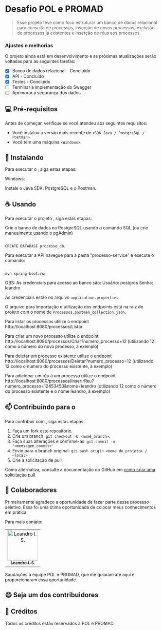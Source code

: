 # Desafio POL e PROMAD

> Esse projeto teve como foco estruturar um banco de dados relacional para consulta de processos, inserção de novos processos, exclusão de processos já existentes e inserção de réus aos processos.

### Ajustes e melhorias

O projeto ainda está em desenvolvimento e as próximas atualizações serão voltadas para as seguintes tarefas:

- [x] Banco de dados relacional - Concluído
- [x] API - Concluído
- [x] Testes - Concluído
- [ ] Terminar a implementação do Swagger
- [ ] Aprimorar a segurança dos dados

## 💻 Pré-requisitos

Antes de começar, verifique se você atendeu aos seguintes requisitos:

- Você instalou a versão mais recente de `<SDK Java / PostgreSQL / Postman>`
- Você tem uma máquina `<Windows>`.

## 🚀 Instalando <Desafio POL e PROMAD>

Para executar o <Desafio POL e PROMAD>, siga estas etapas:

Windows:

Instale o Java SDK, PostgreSQL e o Postman.

## ☕ Usando <Desafio POL e PROMAD>

Para executar o projeto <Desafio POL e PROMAD>, siga estas etapas:

Crie o banco de dados no PostgreSQL usando o comando SQL (ou crie manualmente usando o pgAdmin)

```

CREATE DATABASE processo_db;

```

Para executar a API navegue para a pasta "processo-service" e execute o comando:

```

mvn spring-boot:run

```

OBS: As credenciais para acesso ao banco são:
Usuário: postgres
Senha: leandro

As credenciais estão no arquivo `application.properties`.

O arquivo para importação e utilização dos endpoints está na raiz do projeto com o nome de `Processos.postman_collection.json`.

Para listar os processos utilize o endpoint http://localhost:8080/processos/Listar

Para criar um novo processo utilize o endpoint http://localhost:8080/processos/Criar?numero_processo=12 (utilizando 12 como o número do novo processo, à exemplo)

Para deletar um processo existente utilize o endpoint http://localhost:8080/processos/Deletar?numero_processo=12 (utilizando 12 como o número do processo existente, à exemplo)

Para adicionar um réu à um processo utilize o endpoint http://localhost:8080/processos/InserirReu?numero_processo=12453453&nome=leandro (utilizando 12 como o número do processo existente e o nome leandro, à exemplo)

## 📫 Contribuindo para o <Desafio POL e PROMAD>

Para contribuir com <Desafio POL e PROMAD>, siga estas etapas:

1. Faça um fork este repositório.
2. Crie um branch: `git checkout -b <nome_branch>`.
3. Faça suas alterações e confirme-as: `git commit -m '<mensagem_commit>'`
4. Envie para o branch original: `git push origin <nome_do_projeto> / <local>`
5. Crie a solicitação de pull.

Como alternativa, consulte a documentação do GitHub em [como criar uma solicitação pull](https://help.github.com/en/github/collaborating-with-issues-and-pull-requests/creating-a-pull-request).

## 🤝 Colaboradores

Primeiramente agradeço a oportunidade de fazer parte desse processo seletivo. Essa foi uma ótima oportunidade de colocar meus conhecimentos em prática.

Para mais contato:

<table>
  <tr>
    <td align="center">
      <a href="#" title="[Leandro I. S.](https://www.linkedin.com/in/leandro-izidoro-a5143471/)">
        <img src="https://media.licdn.com/dms/image/v2/C4D03AQGOAPucBMaiIw/profile-displayphoto-shrink_800_800/profile-displayphoto-shrink_800_800/0/1643297539246?e=1733356800&v=beta&t=Gh_j5J2M9VR7eL0p1Lu9Bkf2zm0AB0bEd3OkTcCSDpU" width="100px;" alt="Leandro I. S."/><br>
        <sub>
          <b>Leandro I. S.</b>
        </sub>
      </a>
    </td>
  </tr>
</table>

Saudações à equipe POL e PROMAD, que me guiaram até aqui e proporcionaram essa oportunidade.

## 😄 Seja um dos contribuidores

## 📝 Créditos

Todos os créditos estão reservados à POL e PROMAD.
